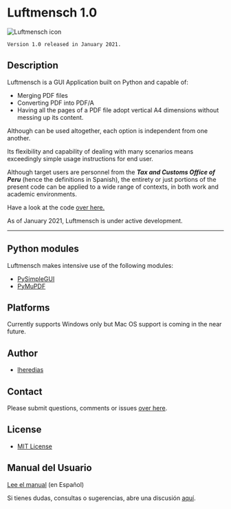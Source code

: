 # Luftmensch 1.0
![Luftmensch icon](https://raw.githubusercontent.com/lheredias/Luftmensch/main/finalicon.ico)

```
Version 1.0 released in January 2021.
```
## Description

Luftmensch is a GUI Application built on Python and capable of:
    
* Merging PDF files
* Converting PDF into PDF/A
* Having all the pages of a PDF file adopt vertical A4 dimensions without messing up its content.

Although can be used altogether, each option is independent from one another.

Its flexibility and capability of dealing with many scenarios means exceedingly simple usage instructions for end user.

Although target users are personnel from the ***Tax and Customs Office of Peru*** (hence the definitions in Spanish), the entirety or just portions of the present code can be applied to a wide range of contexts, in both work and academic environments.

Have a look at the code [over here.](https://github.com/lheredias/Luftmensch/blob/main/Luftmensch%201.0.py)

As of January 2021, Luftmensch is under active development.

***

## Python modules
Luftmensch makes intensive use of the following modules:
* [PySimpleGUI](https://github.com/PySimpleGUI/PySimpleGUI)
* [PyMuPDF](https://github.com/pymupdf/PyMuPDF)

## Platforms

Currently supports Windows only but Mac OS support is coming in the near future.

## Author

* [lheredias](https://github.com/lheredias)

## Contact

Please submit questions, comments or issues [over here](https://github.com/lheredias/Luftmensch/discussions).

## License
* [MIT License](https://github.com/lheredias/Luftmensch/blob/main/LICENSE)

## Manual del Usuario
[Lee el manual](https://github.com/lheredias/Luftmensch/blob/main/Manual%20del%20usuario.pdf) (en Español)

Si tienes dudas, consultas o sugerencias, abre una discusión [aquí](https://github.com/lheredias/Luftmensch/discussions).
